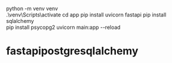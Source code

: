 python -m venv venv    
.\venv\Scripts\activate
cd app
pip install uvicorn fastapi
pip install sqlalchemy  
pip install psycopg2
uvicorn main:app --reload
# fastapipostgresqlalchemy
